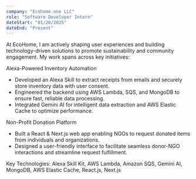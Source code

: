 ```yaml
---
company: "Ecohome.one LLC"
role: "Software Developer Intern"
dateStart: "01/20/2025"
dateEnd: "Present"
---
```


At EcoHome, I am actively shaping user experiences and building technology-driven solutions to promote sustainability and community engagement. My work spans across key initiatives:

Alexa-Powered Inventory Automation

- Developed an Alexa Skill to extract receipts from emails and securely store inventory data with user consent.
- Engineered the backend using AWS Lambda, SQS, and MongoDB to ensure fast, reliable data processing.
- Integrated Gemini AI for intelligent data extraction and AWS Elastic Cache to optimize performance.

Non-Profit Donation Platform

- Built a React & Next.js web app enabling NGOs to request donated items from individuals and organizations.
- Designed a user-friendly interface to facilitate seamless donor-NGO interactions and streamline request fulfillment.

Key Technologies: Alexa Skill Kit, AWS Lambda, Amazon SQS, Gemini AI, MongoDB, AWS Elastic Cache, React.js, Next.js